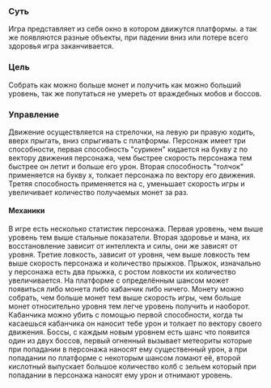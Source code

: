 <h3>Суть</h3>
Игра представляет из себя окно в котором движутся платформы. а так же появляются разные объекты, при падении вниз или потере всего здоровья игра заканчивается.
<h3>Цель</h3>
Собрать как можно больше монет и получить как можно больший уровень, так же попутаться не умереть от враждебных мобов и боссов.
<h3>Управление</h3>
Движение осуществляется на стрелочки, на левую ри правую ходить, вверх прыгать, вниз спрыгивать с платформы. Персонаж имеет три способности, первая способность "сурикен" кидается на букву z по вектору движения персонажа, чем быстрее скорость персонажа тем быстрее он летит и больше его урон. Вторая способность "толчок" применяется на букву x, толкает персонажа по вектору его движения. Третяя способность применяется на c, уменьшает скорость игры и увеличивает количество получаемых монет за раз.
<h4>Механики</h4>
В игре есть несколько статистик персонажа. Первая уровень, чем выше уровень тем выше стальные показатели. Вторая здоровье и мана, их восстановление зависит от интеллекта и силы, они же зависят от уровня. Третие ловкость, зависит от уровня, чем выше ловкость тем выше скорость персонажа и количество прыжков. Прыжок, изначально у персонажа есть два прыжка, с ростом ловкости их количество увеличивается. На платформе с определённым шансом может появиться либо монета либо кабанчик либо ничего. Монету можно собрать, чем больше монет тем выше скорость игры, чем больше монет относительно уровня тем легче уровень получить и наоборот. Кабанчика можно убить с помощью первой способности, когда ты касаешься кабанчика он наносит тебе урон и толкает по вектору своего движения. Боссы, с каждым новым уровнем есть шанс что появится один из двух боссов, первый огненный вызывает метеориты которые при попадании в персонажа наносят ему существенный урон, а при попадании по платформе с некоторым шансом ломают её, второй кислотный выпускает большое количество колб с зельем который при попадании в персонажа наносят ему урон и отнимают уровень.
